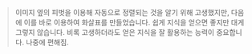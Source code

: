 > 이미지 옆의 피벗을 이용해 자동으로 정렬되는 것을 알기 위해 고생했지만, 다음에 이를 바로 이용하여 화살표를 만들었습니다.
> 쉽게 지식을 얻으면 좋지만 대게 그렇지 않습니다. 비록 고생하더라도 얻은 지식을 잘 활용하는 능력이 중요합니다. 나중에 편해짐.